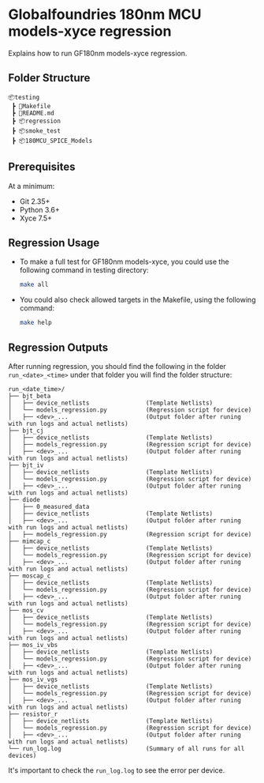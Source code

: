 # Globalfoundries 180nm MCU models-xyce regression

Explains how to run GF180nm models-xyce regression.

## Folder Structure

```text
📦testing
 ┣ 📜Makefile
 ┣ 📜README.md
 ┣ 📦regression
 ┣ 📦smoke_test
 ┣ 📦180MCU_SPICE_Models
 ```

## Prerequisites

At a minimum:

- Git 2.35+
- Python 3.6+
- Xyce 7.5+

## Regression Usage

- To make a full test for GF180nm models-xyce, you could use the following command in testing directory:

    ```bash
    make all
    ```

- You could also check allowed targets in the Makefile, using the following command:

    ```bash
    make help
    ```

## **Regression Outputs**

After running regression, you should find the following in the folder `run_<date>_<time>` under that folder you will find the folder structure:
```text
run_<date_time>/
├── bjt_beta
│   ├── device_netlists                (Template Netlists)
│   └── models_regression.py           (Regression script for device)
│   ├── <dev>_...                      (Output folder after runing with run logs and actual netlists)
├── bjt_cj
│   ├── device_netlists                (Template Netlists)
│   ├── models_regression.py           (Regression script for device)
│   ├── <dev>_...                      (Output folder after runing with run logs and actual netlists)
├── bjt_iv
│   ├── device_netlists                (Template Netlists)
│   └── models_regression.py           (Regression script for device)
│   ├── <dev>_...                      (Output folder after runing with run logs and actual netlists)
├── diode
│   ├── 0_measured_data
│   ├── device_netlists                (Template Netlists)
│   ├── <dev>_...                      (Output folder after runing with run logs and actual netlists)
│   ├── models_regression.py           (Regression script for device)
├── mimcap_c
│   ├── device_netlists                (Template Netlists)
│   └── models_regression.py           (Regression script for device)
│   ├── <dev>_...                      (Output folder after runing with run logs and actual netlists)
├── moscap_c
│   ├── device_netlists                (Template Netlists)
│   └── models_regression.py           (Regression script for device)
│   ├── <dev>_...                      (Output folder after runing with run logs and actual netlists)
├── mos_cv
│   ├── device_netlists                (Template Netlists)
│   └── models_regression.py           (Regression script for device)
│   ├── <dev>_...                      (Output folder after runing with run logs and actual netlists)
├── mos_iv_vbs
│   ├── device_netlists                (Template Netlists)
│   └── models_regression.py           (Regression script for device)
│   ├── <dev>_...                      (Output folder after runing with run logs and actual netlists)
├── mos_iv_vgs
│   ├── device_netlists                (Template Netlists)
│   └── models_regression.py           (Regression script for device)
│   ├── <dev>_...                      (Output folder after runing with run logs and actual netlists)
├── resistor_r
│   ├── device_netlists                (Template Netlists)
│   └── models_regression.py           (Regression script for device)
│   ├── <dev>_...                      (Output folder after runing with run logs and actual netlists)
└── run_log.log                        (Summary of all runs for all devices)
```

It's important to check the `run_log.log` to see the error per device.
